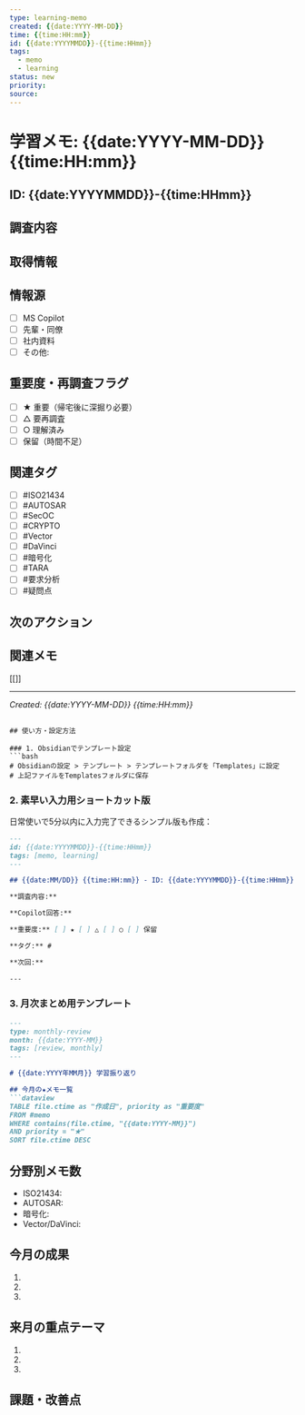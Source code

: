 ```yaml
---
type: learning-memo
created: {{date:YYYY-MM-DD}}
time: {{time:HH:mm}}
id: {{date:YYYYMMDD}}-{{time:HHmm}}
tags: 
  - memo
  - learning
status: new
priority: 
source: 
---
```


# 学習メモ: {{date:YYYY-MM-DD}} {{time:HH:mm}}

## ID: {{date:YYYYMMDD}}-{{time:HHmm}}

## 調査内容
<!-- 何について調べたか、疑問に思ったことを記載 -->


## 取得情報
<!-- MS CopilotやAIから得た回答を記載 -->


## 情報源
<!-- MS Copilot, 先輩からの説明, 資料名など -->
- [ ] MS Copilot
- [ ] 先輩・同僚
- [ ] 社内資料
- [ ] その他: 

## 重要度・再調査フラグ
- [ ] ★ 重要（帰宅後に深掘り必要）
- [ ] △ 要再調査
- [ ] ○ 理解済み
- [ ] 保留（時間不足）

## 関連タグ
<!-- 該当するものにチェック、必要に応じて追加 -->
- [ ] #ISO21434
- [ ] #AUTOSAR 
- [ ] #SecOC
- [ ] #CRYPTO
- [ ] #Vector
- [ ] #DaVinci
- [ ] #暗号化
- [ ] #TARA
- [ ] #要求分析
- [ ] #疑問点

## 次のアクション
<!-- 帰宅後にやること、追加で調べることなど -->


## 関連メモ
<!-- 関連する既存メモのリンク -->
[[]]

---
*Created: {{date:YYYY-MM-DD}} {{time:HH:mm}}*
```

## 使い方・設定方法

### 1. Obsidianでテンプレート設定
```bash
# Obsidianの設定 > テンプレート > テンプレートフォルダを「Templates」に設定
# 上記ファイルをTemplatesフォルダに保存
```

### 2. 素早い入力用ショートカット版
日常使いで5分以内に入力完了できるシンプル版も作成：

```markdown:Templates/Quick-Memo.md
---
id: {{date:YYYYMMDD}}-{{time:HHmm}}
tags: [memo, learning]
---

## {{date:MM/DD}} {{time:HH:mm}} - ID: {{date:YYYYMMDD}}-{{time:HHmm}}

**調査内容:** 

**Copilot回答:** 

**重要度:** [ ] ★ [ ] △ [ ] ○ [ ] 保留

**タグ:** #

**次回:** 

---
```

### 3. 月次まとめ用テンプレート
```markdown:Templates/Monthly-Review.md
---
type: monthly-review
month: {{date:YYYY-MM}}
tags: [review, monthly]
---

# {{date:YYYY年MM月}} 学習振り返り

## 今月の★メモ一覧
```dataview
TABLE file.ctime as "作成日", priority as "重要度"
FROM #memo 
WHERE contains(file.ctime, "{{date:YYYY-MM}}")
AND priority = "★"
SORT file.ctime DESC
```

## 分野別メモ数
- ISO21434: 
- AUTOSAR: 
- 暗号化: 
- Vector/DaVinci: 

## 今月の成果
1. 
2. 
3. 

## 来月の重点テーマ
1. 
2. 
3. 

## 課題・改善点

